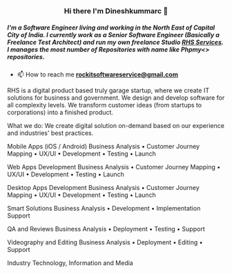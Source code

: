 <h3 align="center"> Hi there I'm Dineshkummarc 👋 </h3>

<h5>I'm a Software Engineer living and working in the North East of Capital City of India. I currently work as a Senior Software Engineer (Basically a Freelance Test Architect) and run my own freelance Studio <a href='http://rockit.rf.gd/?i=1'>RHS Services</a>. I manages the most number of Repositories with name like Phpmy<> repositories.</h5>

- 📫 How to reach me **rockitsoftwareservice@gmail.com**

RHS is a digital product based truly garage startup, where we create IT solutions for business and government. We design and develop software for all complexity levels. We transform customer ideas (from startups to corporations) into a finished product.

What we do:
We create digital solution on-demand based on our experience and industries' best practices.

Mobile Apps (iOS / Android)
Business Analysis • Customer Journey Mapping • UX/UI • Development • Testing • Launch

Web Apps Development
Business Analysis • Customer Journey Mapping • UX/UI • Development • Testing • Launch

Desktop Apps Development
Business Analysis • Customer Journey Mapping • UX/UI • Development • Testing • Launch

Smart Solutions
Business Analysis • Development • Implementation Support

QA and Reviews
Business Analysis • Deployment • Testing • Support

Videography and Editing
Business Analysis • Deployment • Editing • Support

Industry
Technology, Information and Media

